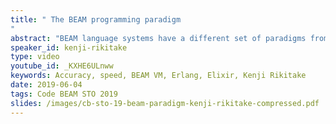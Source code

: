 ```yaml
---
title: " The BEAM programming paradigm
"
abstract: "BEAM language systems have a different set of paradigms from other programming language systems, emphasizing on the immutability of the language elements and the robust protection against the possible malfunction. We demonstrate what kind of principles the BEAM language systems focus on by comparing with the examples of other language systems and the applications including C++ and C#."
speaker_id: kenji-rikitake
type: video
youtube_id: _KXHE6ULnww
keywords: Accuracy, speed, BEAM VM, Erlang, Elixir, Kenji Rikitake
date: 2019-06-04
tags: Code BEAM STO 2019
slides: /images/cb-sto-19-beam-paradigm-kenji-rikitake-compressed.pdf
---
```


